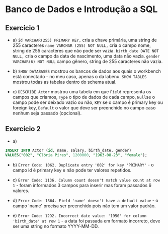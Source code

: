 # Banco de Dados e Introdução a SQL

## Exercício 1
- a) `id VARCHAR(255) PRIMARY KEY,` cria a chave primária, uma string de 255 caracteres
`name VARCHAR (255) NOT NULL,` cria o campo nome, string de 255 caracteres que não pode ser vazia.
`birth_date DATE NOT NULL,` cria o campo da data de nascimento, uma data não vazia.
`gender VARCHAR(6) NOT NULL` campo gênero, string de 255 caracteres não vazia.

- b) `SHOW DATABASES` mostrou os bancos de dados aos quais o workbench está conectado - no meu caso, apenas o da labenu. `SHOW TABLES` mostrou todas as tabelas dentro do schema atual.
- c) `DESCRIBE Actor` mostrou uma tabela em que `Field` representa os campos que criamos, `Type` o tipo de dados de cada campo, `Null`se o campo pode ser deixado vazio ou não, `KEY` se o campo é primary key ou foreign key, `Default` o valor que deve ser preenchido no campo caso nenhum seja passado (opcional).

## Exercício 2
- a) 
```sql
INSERT INTO Actor (id, name, salary, birth_date, gender)
VALUES("002", "Glória Pires", 1200000, "1963-08-23", "female");
```
- b) `Error Code: 1062. Duplicate entry '002' for key 'PRIMARY'` - o campo id é primary key e não pode ter valores repetidos.

- c) `Error Code: 1136. Column count doesn't match value count at row 1` - foram informados 3 campos para inserir mas foram passados 6 valores.
- d) `Error Code: 1364. Field 'name' doesn't have a default value` - o campo 'name' precisa ser preenchido pois não tem um valor padrão.
- e) `Error Code: 1292. Incorrect date value: '1950' for column 'birth_date' at row 1` - a data foi passada em formato incorreto, deve ser uma string no formato YYYY-MM-DD.